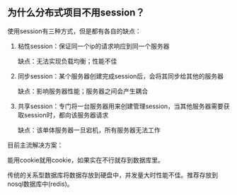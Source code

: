 ## 为什么分布式项目不用session？

使用session有三种方式，但是都有各自的缺点：

1. 粘性session：保证同一个ip的请求响应到同一个服务器

   缺点：无法实现负载均衡；性能不佳

2. 同步session：某个服务器创建完成session后，会将其同步给其他的服务器

   缺点：影响服务器性能；服务器之间会产生耦合

3. 共享session：专门将一台服务器用来创建管理session，当其他服务器需要获取session时，都向该服务器请求

   缺点：该单体服务器一旦宕机，所有服务器无法工作

目前主流解决方案：

能用cookie就用cookie，如果实在不行就存到数据库里。

传统的关系型数据库将数据存放到硬盘中，并发量大时性能不佳。推荐存放到nosql数据库中(redis)。

